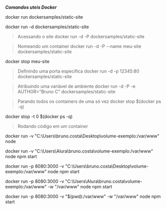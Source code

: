 ***Comandos uteis Docker***

docker run dockersamples/static-site

docker run -d dockersamples/static-site

>Acessando o site
docker run -d -P dockersamples/static-site

>Nomeando um container
docker run -d -P --name meu-site dockersamples/static-site

docker stop meu-site

>Definindo uma porta específica
docker run -d -p 12345:80 dockersamples/static-site

>Atribuindo uma variável de ambiente
docker run -d -P -e AUTHOR="Bruno C" dockersamples/static-site

>Parando todos os containers de uma só vez
docker stop $(docker ps -q)

docker stop -t 0 $(docker ps -q)

>Rodando código em um container

docker run -v "C:\Users\bruno.costa\Desktop\volume-exemplo:/var/www" node

docker run -v "C:\Users\Alura\bruno.costa\volume-exemplo:/var/www" node npm start

docker run -p 8080:3000 -v "C:\Users\bruno.costa\Desktop\volume-exemplo:/var/www" node npm start

docker run -p 8080:3000 -v "C:\Users\Alura\bruno.costa\volume-exemplo:/var/www" -w "/var/www" node npm start

docker run -p 8080:3000 -v "$(pwd):/var/www" -w "/var/www" node npm start